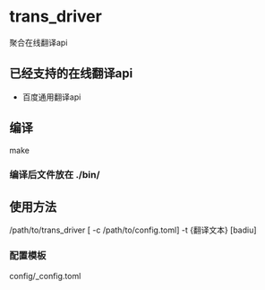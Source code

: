 # trans_driver
聚合在线翻译api

## 已经支持的在线翻译api
+ 百度通用翻译api

## 编译
make
### 编译后文件放在 ./bin/

## 使用方法
/path/to/trans_driver [ -c /path/to/config.toml] -t {翻译文本} [badiu]

### 配置模板
config/_config.toml

